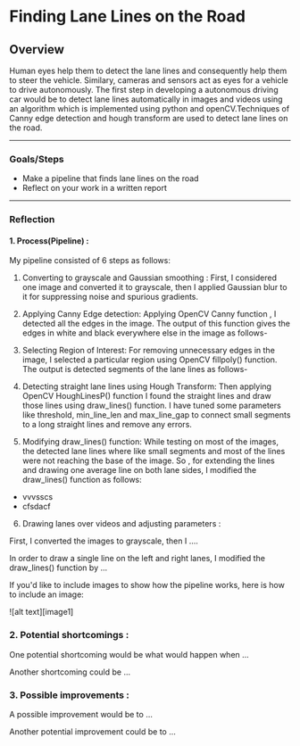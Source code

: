 # **Finding Lane Lines on the Road** 

## Overview

Human eyes help them to detect the lane lines and consequently help them to steer the vehicle. Similary, cameras and sensors act as eyes for a vehicle to drive autonomously. The first step in developing a autonomous driving car would be to detect lane lines automatically in images and videos using an algorithm which is implemented using python and openCV.Techniques of Canny edge detection and hough transform are used to detect lane lines on the road.

---

### Goals/Steps
* Make a pipeline that finds lane lines on the road
* Reflect on your work in a written report


---

### Reflection

#### 1. Process(Pipeline) :

My pipeline consisted of 6 steps as follows: 
1. Converting to grayscale and Gaussian smoothing : First, I considered one image and converted it to grayscale, then I applied Gaussian blur to it for suppressing noise and spurious gradients.

2. Applying Canny Edge detection: Applying OpenCV Canny function , I detected all the edges in the image. The output of this function gives the edges in white and black everywhere else in the image as follows-  


3. Selecting Region of Interest: For removing unnecessary edges in the image, I selected a particular region using OpenCV fillpoly() function. The output is detected segments of the lane lines as follows-

4. Detecting straight lane lines using Hough Transform: Then applying OpenCV HoughLinesP() function I found the straight lines and draw those lines using draw_lines() function. I have tuned some parameters like threshold, min_line_len and max_line_gap to connect small segments to a long straight lines and remove any errors.

5. Modifying draw_lines() function: While testing on most of the images, the detected lane lines where like small segments and most of the lines were not reaching the base of the image. So , for extending the lines and drawing one average line on both lane sides, I modified the draw_lines() function as follows:
- vvvsscs
- cfsdacf

6. Drawing lanes over videos and adjusting parameters : 






First, I converted the images to grayscale, then I .... 

In order to draw a single line on the left and right lanes, I modified the draw_lines() function by ...

If you'd like to include images to show how the pipeline works, here is how to include an image: 

![alt text][image1]


### 2. Potential shortcomings :


One potential shortcoming would be what would happen when ... 

Another shortcoming could be ...


### 3. Possible improvements :

A possible improvement would be to ...

Another potential improvement could be to ...
